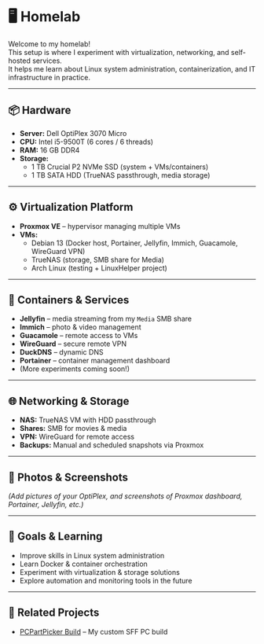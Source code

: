 # 🖥️ Homelab

Welcome to my homelab!  
This setup is where I experiment with virtualization, networking, and self-hosted services.  
It helps me learn about Linux system administration, containerization, and IT infrastructure in practice.

---

## 📦 Hardware

- **Server:** Dell OptiPlex 3070 Micro
- **CPU:** Intel i5-9500T (6 cores / 6 threads)
- **RAM:** 16 GB DDR4
- **Storage:**
  - 1 TB Crucial P2 NVMe SSD (system + VMs/containers)
  - 1 TB SATA HDD (TrueNAS passthrough, media storage)

---

## ⚙️ Virtualization Platform

- **Proxmox VE** – hypervisor managing multiple VMs
- **VMs:**
  - Debian 13 (Docker host, Portainer, Jellyfin, Immich, Guacamole, WireGuard VPN)
  - TrueNAS (storage, SMB share for Media)
  - Arch Linux (testing + LinuxHelper project)

---

## 🐳 Containers & Services

- **Jellyfin** – media streaming from my `Media` SMB share
- **Immich** – photo & video management
- **Guacamole** – remote access to VMs
- **WireGuard** – secure remote VPN
- **DuckDNS** – dynamic DNS
- **Portainer** – container management dashboard
- (More experiments coming soon!)

---

## 🌐 Networking & Storage

- **NAS:** TrueNAS VM with HDD passthrough
- **Shares:** SMB for movies & media
- **VPN:** WireGuard for remote access
- **Backups:** Manual and scheduled snapshots via Proxmox

---

## 📸 Photos & Screenshots

*(Add pictures of your OptiPlex, and screenshots of Proxmox dashboard, Portainer, Jellyfin, etc.)*  

---

## 🎯 Goals & Learning

- Improve skills in Linux system administration  
- Learn Docker & container orchestration  
- Experiment with virtualization & storage solutions  
- Explore automation and monitoring tools in the future  

---

## 🔗 Related Projects

- [PCPartPicker Build](https://pcpartpicker.com/b/znmkcf) – My custom SFF PC build
